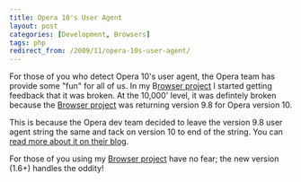 ```yaml
---
title: Opera 10's User Agent
layout: post
categories: [Development, Browsers]
tags: php
redirect_from: /2009/11/opera-10s-user-agent/
---
```


For those of you who detect Opera 10's user agent, the Opera team has provide some "fun" for all of us.  In my B<a href="http://chrisschuld.com/projects/browser-php-detecting-a-users-browser-from-php/">rowser project</a> I started getting feedback that it was broken.  At the 10,000' level, it was defintely broken because the <a href="http://chrisschuld.com/projects/browser-php-detecting-a-users-browser-from-php/">Browser project</a> was returning version 9.8 for Opera version 10.

This is because the Opera dev team decided to leave the version 9.8 user agent string the same and tack on version 10 to end of the string.  You can <a href="http://dev.opera.com/articles/view/opera-ua-string-changes/">read more about it on their blog</a>.

For those of you using my <a href="http://chrisschuld.com/projects/browser-php-detecting-a-users-browser-from-php/">Browser project</a> have no fear; the new version (1.6+) handles the oddity!
